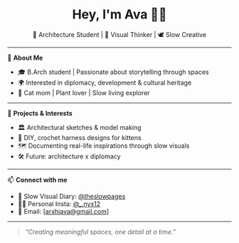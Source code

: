 <h1 align="center">Hey, I'm Ava 👩‍🎨</h1>
<p align="center">📐 Architecture Student | 📸 Visual Thinker | 🕊 Slow Creative</p>

---

🪷 **About Me**  
- 🎓 B.Arch student | Passionate about storytelling through spaces  
- 🌍 Interested in diplomacy, development & cultural heritage  
- 🐾 Cat mom | Plant lover | Slow living explorer  

---

🔧 **Projects & Interests**  
- 🏛 Architectural sketches & model making  
- 🧵 DIY, crochet harness designs for kittens  
- 🗺 Documenting real-life inspirations through slow visuals  
- 🛠 Future: architecture x diplomacy

---

📫 **Connect with me**  
- 🌿 Slow Visual Diary: [@theslowpages](https://instagram.com/theslowpages)  
- 🙋‍♀️ Personal Insta: [@_.nyx12](https://instagram.com/_.nyx12)  
- 📨 Email: [arxhiava@gmail.com]

---
> *“Creating meaningful spaces, one detail at a time.”*